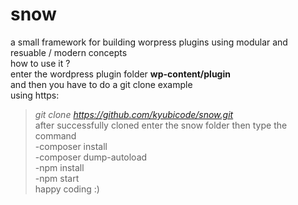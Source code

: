 # snow
a small framework for building worpress plugins using modular and resuable / modern concepts <br/> 
how to use it ? <br/>
enter the wordpress plugin folder  <b>wp-content/plugin</b> <br/>
and then you have to do a git clone example <br/> 
using https: <br/>
><i>git clone https://github.com/kyubicode/snow.git</i> <br/>
after successfully cloned  enter the snow folder  then type the command <br/>
-composer install <br/>
-composer dump-autoload <br/>
-npm install <br/>
-npm start <br/>
happy coding :)

